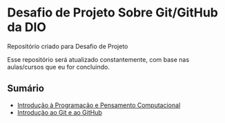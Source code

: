 # Desafio de Projeto Sobre Git/GitHub da DIO
Repositório criado para Desafio de Projeto

Esse repositório será atualizado constantemente, com base nas aulas/cursos que eu for concluindo.


## Sumário
 - [Introdução à Programação e Pensamento Computacional](https://github.com/Yannzrtz/dio-desafio-primeiro-projeto-github/blob/main/01introdu%C3%A7%C3%A3o-%C3%A0-programa%C3%A7%C3%A3o-e-pensamento-computacional/introdu%C3%A7%C3%A3o-pensamento-computacional.md)
 - [Introdução ao Git e ao GitHub](https://github.com/Yannzrtz/dio-desafio-primeiro-projeto-github/blob/main/02introdu%C3%A7%C3%A3p-ao-git-e-github/Introdu%C3%A7%C3%A3o-ao-Git-e-ao-GitHub.md)
